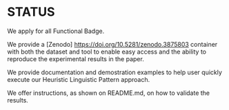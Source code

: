 # STATUS

We apply for all Functional Badge.

We provide a [Zenodo] https://doi.org/10.5281/zenodo.3875803 container with both the dataset and tool to enable easy access and the ability to reproduce the experimental results in the paper.

We provide documentation and demostration examples to help user quickly execute our Heuristic Linguistic Pattern approach. 

We offer instructions, as shown on README.md, on how to validate the results.